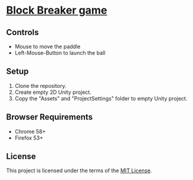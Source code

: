 # [Block Breaker game](https://t73liu.github.io/block-breaker/)

## Controls

- Mouse to move the paddle
- Left-Mouse-Button to launch the ball

## Setup

1. Clone the repository.
2. Create empty 2D Unity project.
3. Copy the "Assets" and "ProjectSettings" folder to empty Unity project.

## Browser Requirements

- Chrome 58+
- Firefox 53+

## License

This project is licensed under the terms of the [MIT License](https://opensource.org/licenses/MIT).
